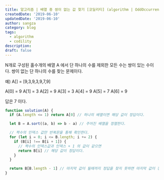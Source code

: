 ```yaml
---
title: 알고리즘 | 배열 중 쌍이 없는 값 찾기 [코딜리티] (algorithm | OddOccurrencesInArray [codility])
createdDate: '2019-06-10'
updatedDate: '2019-06-10'
author: sangza
category: blog
tags:
  - algorithm
  - codility
description:
draft: false
---
```


N개로 구성된 홀수개의 배열 A 에서 단 하나의 수를 제외한 모든 수는 쌍이 있는 수이다.
쌍이 없는 단 하나의 수를 찾는 문제이다.

예) A[] = [9,3,9,3,9,7,9]

A[0] = 9 A[1] = 3 A[2] = 9
A[3] = 3 A[4] = 9 A[5] = 7
A[6] = 9

답은 7 이다.

```javascript
function solution(A) {
  if (A.length <= 1) return A[0] // 하나의 배열이면 해당 값이 정답이다.

  let B = A.sort((a, b) => b - a) // 주어진 배열을 정렬한다.

  // 짝수의 인덱스 값만 반복문을 통해 확인한다.
  for (let i = 0; i <= B.length; i += 2) {
    if (B[i] !== B[i + 1]) {
      // 짝수의 인덱스값과 인덱스 + 1 의 값이 같으면
      return B[i] // 해당 값이 정답이다.
    }
  }

  return B[B.length - 1] // 마지막 값이 될때까지 정답을 찾지 못하면 마지막 값이 정답이다.
}
```
